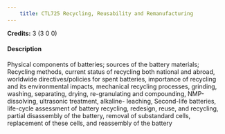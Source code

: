 ```yaml
---
    title: CTL725 Recycling, Reusability and Remanufacturing
---
```

**Credits:** 3 (3 0 0)



#### Description 
Physical components of batteries; sources of the battery materials; Recycling methods, current status of recycling both national and abroad, worldwide directives/policies for spent batteries, importance of recycling and its environmental impacts, mechanical recycling processes, grinding, washing, separating, drying, re-granulating and compounding, NMP-dissolving, ultrasonic treatment, alkaline- leaching, Second-life batteries, life-cycle assessment of battery recycling, redesign, reuse, and recycling, partial disassembly of the battery, removal of substandard cells, replacement of these cells, and reassembly of the battery